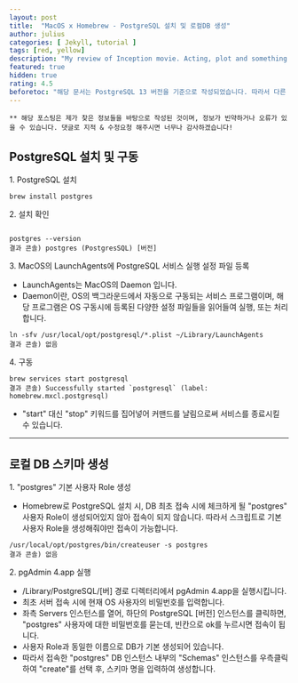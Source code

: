 ```yaml
---
layout: post
title:  "MacOS x Homebrew - PostgreSQL 설치 및 로컬DB 생성"
author: julius
categories: [ Jekyll, tutorial ]
tags: [red, yellow]
description: "My review of Inception movie. Acting, plot and something else in this short description."
featured: true
hidden: true
rating: 4.5
beforetoc: "해당 문서는 PostgreSQL 13 버전을 기준으로 작성되었습니다. 따라서 다른 버전에서는 다른 커맨드가 필요하거나, 커맨드의 실행에 대한 결과값이 다를 수 있습니다."
---
```


`** 해당 포스팅은 제가 찾은 정보들을 바탕으로 작성된 것이며, 정보가 빈약하거나 오류가 있을 수 있습니다.
댓글로 지적 & 수정요청 해주시면 너무나 감사하겠습니다!`


## PostgreSQL 설치 및 구동
1\. PostgreSQL 설치
```
brew install postgres
```

2\. 설치 확인
```

postgres --version
결과 콘솔) postgres (PostgresSQL) [버전]
```
3\. MacOS의 LaunchAgents에 PostgreSQL 서비스 실행 설정 파일 등록
* LaunchAgents는 MacOS의 Daemon 입니다.
* Daemon이란, OS의 백그라운드에서 자동으로 구동되는 서비스 프로그램이며, 해당 프로그램은 OS 구동시에 등록된 다양한 설정 파일들을 읽어들여 실행, 또는 처리합니다.
```
ln -sfv /usr/local/opt/postgresql/*.plist ~/Library/LaunchAgents
결과 콘솔) 없음
```

4\. 구동
```
brew services start postgresql
결과 콘솔) Successfully started `postgresql` (label: homebrew.mxcl.postgresql)
```
* "start" 대신 "stop" 키워드를 집어넣어 커맨드를 날림으로써 서비스를 종료시킬 수 있습니다.

---

## 로컬 DB 스키마 생성
1\. "postgres" 기본 사용자 Role 생성
* Homebrew로 PostgreSQL 설치 시, DB 최초 접속 시에 체크하게 될 "postgres" 사용자 Role이 생성되어있지 않아 접속이 되지 않습니다.
따라서 스크립트로 기본 사용자 Role을 생성해줘야만 접속이 가능합니다.
```
/usr/local/opt/postgres/bin/createuser -s postgres
결과 콘솔) 없음
```

2\. pgAdmin 4.app 실행
* /Library/PostgreSQL/[버] 경로 디렉터리에서 pgAdmin 4.app을 실행시킵니다.
* 최초 서버 접속 시에 현재 OS 사용자의 비밀번호를 입력합니다.
* 좌측 Servers 인스턴스를 열어, 하단의 PostgreSQL [버전] 인스턴스를 클릭하면, "postgres" 사용자에 대한 비밀번호를 묻는데, 빈칸으로 ok를 누르시면 접속이 됩니다.
* 사용자 Role과 동일한 이름으로 DB가 기본 생성되어 있습니다.
* 따라서 접속한 "postgres" DB 인스턴스 내부의 "Schemas" 인스턴스를 우측클릭하여 "create"를 선택 후, 스키마 명을 입력하여 생성합니다.
